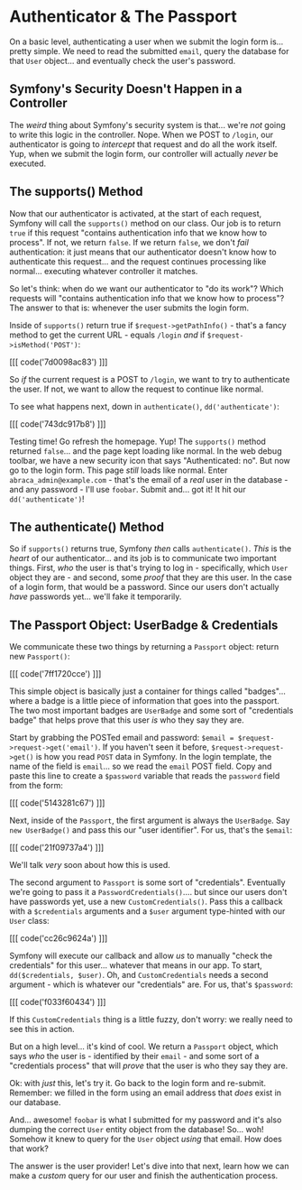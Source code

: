 # Authenticator & The Passport

On a basic level, authenticating a user when we submit the login form is... pretty
simple. We need to read the submitted `email`, query the database for that
`User` object... and eventually check the user's password.

## Symfony's Security Doesn't Happen in a Controller

The *weird* thing about Symfony's security system is that... we're *not* going to
write this logic in the controller. Nope. When we POST to `/login`, our authenticator
is going to *intercept* that request and do all the work itself. Yup, when we
submit the login form, our controller will actually *never* be executed.

## The supports() Method

Now that our authenticator is activated, at the start of each request, Symfony
will call the `supports()` method on our class. Our job is to return `true` if
this request "contains authentication info that we know how to process". If not,
we return `false`. If we return `false`, we don't *fail* authentication: it just
means that our authenticator doesn't know how to authenticate this request... and
the request continues processing like normal... executing whatever controller it
matches.

So let's think: when do we want our authenticator to "do its work"? Which requests
will "contains authentication info that we know how to process"? The answer to
that is: whenever the user submits the login form.

Inside of `supports()` return true if `$request->getPathInfo()` - that's a fancy
method to get the current URL - equals `/login` *and* if `$request->isMethod('POST')`:

[[[ code('7d0098ac83') ]]]

So *if* the current request is a POST to `/login`, we want to try to authenticate
the user. If not, we want to allow the request to continue like normal.

To see what happens next, down in `authenticate()`, `dd('authenticate')`:

[[[ code('743dc917b8') ]]]

Testing time! Go refresh the homepage. Yup! The `supports()` method returned
`false`... and the page kept loading like normal. In the web debug toolbar, we have
a new security icon that says "Authenticated: no". But now go to the login form.
This page *still* loads like normal. Enter `abraca_admin@example.com` - that's the
email of a *real* user in the database - and any password - I'll use `foobar`.
Submit and... got it! It hit our `dd('authenticate')`!

## The authenticate() Method

So if `supports()` returns true, Symfony *then* calls `authenticate()`. *This*
is the *heart* of our authenticator... and its job is to communicate two important
things. First, *who* the user is that's trying to log in - specifically, which
`User` object they are - and second, some *proof* that they are this user. In the
case of a login form, that would be a password. Since our users don't actually
*have* passwords yet... we'll fake it temporarily.

## The Passport Object: UserBadge & Credentials

We communicate these two things by returning a `Passport` object: return new
`Passport()`:

[[[ code('7ff1720cce') ]]]

This simple object is basically just a container for things called "badges"...
where a badge is a little piece of information that goes into the passport.
The two most important badges are `UserBadge` and some sort of "credentials badge"
that helps prove that this user *is* who they say they are.

Start by grabbing the POSTed email and password:
`$email = $request->request->get('email')`. If you haven't seen it before,
`$request->request->get()` is how you read `POST` data in Symfony. In the login
template, the name of the field is `email`... so we read the `email` POST field.
Copy and paste this line to create a `$password` variable that reads the
`password` field from the form:

[[[ code('5143281c67') ]]]

Next, inside of the `Passport`, the first argument is always the `UserBadge`. Say
`new UserBadge()` and pass this our "user identifier". For us, that's the `$email`:

[[[ code('21f09737a4') ]]]

We'll talk *very* soon about how this is used.

The second argument to `Passport` is some sort of "credentials". Eventually we're
going to pass it a `PasswordCredentials()`.... but since our users don't have passwords
yet, use a new `CustomCredentials()`. Pass this a callback with a `$credentials`
arguments and a `$user` argument type-hinted with our `User` class:

[[[ code('cc26c9624a') ]]]

Symfony will execute our callback and allow *us* to manually "check the credentials"
for this user... whatever that means in our app. To start, `dd($credentials, $user)`.
Oh, and `CustomCredentials` needs a second argument - which is whatever our "credentials"
are. For us, that's `$password`:

[[[ code('f033f60434') ]]]

If this `CustomCredentials` thing is a little fuzzy, don't worry: we really need to see
this in action.

But on a high level... it's kind of cool. We return a `Passport` object, which
says *who* the user is - identified by their `email` - and some sort of a
"credentials process" that will *prove* that the user is who they say they are.

Ok: with *just* this, let's try it. Go back to the login form and re-submit.
Remember: we filled in the form using an email address that *does* exist in our
database.

And... awesome! `foobar` is what I submitted for my password and it's also
dumping the correct `User` entity object from the database! So... woh! Somehow
it knew to query for the `User` object *using* that email. How does that work?

The answer is the user provider! Let's dive into that next, learn how we can
make a *custom* query for our user and finish the authentication process.
